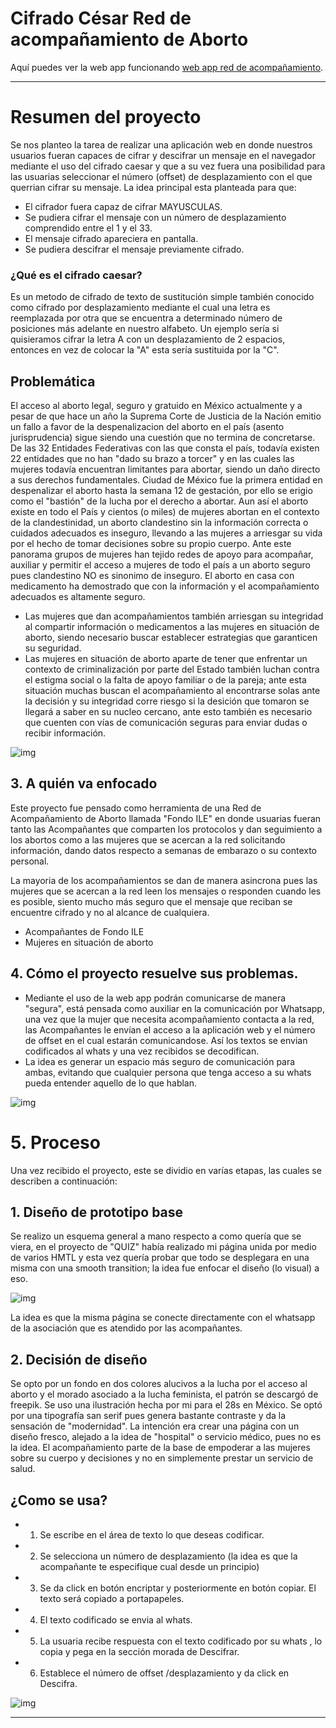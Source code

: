 # Cifrado César Red de acompañamiento de Aborto

Aquí puedes ver la web app funcionando  [web app red de acompañamiento](https://karlacrm.github.io/DEV001-cipher-karlaCRM.github.io/).
***

# Resumen del proyecto

Se nos planteo la tarea de realizar una aplicación web en donde nuestros usuarios fueran capaces de cifrar y descifrar un mensaje en el navegador mediante el uso del cifrado caesar y que a su vez fuera una posibilidad para las usuarias seleccionar el número (offset) de desplazamiento con el que querrian cifrar su mensaje. 
La idea principal esta planteada para que:

* El cifrador fuera capaz de cifrar MAYUSCULAS.
* Se pudiera cifrar el mensaje con un número de desplazamiento comprendido entre el 1 y el 33. 
* El mensaje cifrado apareciera en pantalla. 
* Se pudiera descifrar el mensaje previamente cifrado. 


### ¿Qué es el cifrado caesar?

Es un metodo de cifrado de texto de sustitución simple también conocido como cifrado por desplazamiento mediante el cual una letra es reemplazada por otra que se encuentra a determinado número de posiciones más adelante en nuestro alfabeto.
Un ejemplo sería si quisieramos cifrar la letra A con un desplazamiento de 2 espacios, entonces en vez de colocar la "A" esta sería sustituida por la "C".


## Problemática

El acceso al aborto  legal, seguro y gratuido en México actualmente y a pesar de que hace un año la Suprema Corte de Justicia de la Nación emitio un fallo a favor de la despenalizacion del aborto en el país (asento jurisprudencia) sigue siendo una cuestión que no termina de concretarse. De las 32 Entidades Federativas con las que consta el país, todavía existen 22 entidades que no han "dado su brazo a torcer" y en las cuales las mujeres todavía encuentran limitantes para abortar, siendo un daño directo a sus derechos fundamentales. 
Ciudad de México fue la primera entidad en despenalizar el aborto hasta la semana 12 de gestación, por ello se erigio como el "bastión" de la lucha por el derecho a abortar.
Aun así el aborto existe en todo el País y cientos (o miles) de mujeres abortan en el contexto de la clandestinidad, un aborto clandestino sin la información correcta o cuidados adecuados es inseguro, llevando a las mujeres a arriesgar su vida por el hecho de tomar decisiones sobre su propio cuerpo. 
Ante este panorama grupos de mujeres han tejido redes de apoyo para acompañar, auxiliar y permitir el acceso a mujeres de todo el país a un aborto seguro pues clandestino NO es sinonimo de inseguro. El aborto en casa con medicamento ha demostrado que con la información y el acompañamiento adecuados es altamente seguro. 
* Las mujeres que dan acompañamientos también arriesgan su integridad al compartir información o medicamentos a las mujeres en situación de aborto, siendo necesario buscar establecer estrategias que garanticen su seguridad.
* Las mujeres en situación de aborto aparte de tener que enfrentar un contexto de criminalización por parte del Estado también luchan contra el estigma social o la falta de apoyo familiar o de la pareja; ante esta situación muchas buscan el acompañamiento al encontrarse solas ante la decisión y su integridad corre riesgo si la desición que tomaron se llegará a saber en su nucleo cercano, ante esto también es necesario que cuenten con vías de comunicación seguras para enviar dudas o recibir información.

![img](https://imagenes.elpais.com/resizer/Kv7JUMxBOckAGKc7ygRcgdKsI7w=/1960x1470/arc-anglerfish-eu-central-1-prod-prisa.s3.amazonaws.com/public/4KOCEBMKANAATAHEN4AH3TKRZY.aspx)


## 3. A quién va enfocado

Este proyecto fue pensado como herramienta de una Red de Acompañamiento de Aborto llamada "Fondo ILE" en donde usuarias fueran tanto las Acompañantes que comparten los protocolos y dan seguimiento a los abortos como a las mujeres que se acercan a la red solicitando información, dando datos respecto a semanas de embarazo o su contexto personal. 

La mayoria de los acompañamientos se dan de manera asincrona pues las mujeres que se acercan a la red leen los mensajes o responden cuando les es posible, siento mucho más seguro que el mensaje que reciban se encuentre cifrado y no al alcance de cualquiera. 

* Acompañantes de Fondo ILE
* Mujeres en situación de aborto

## 4. Cómo el proyecto resuelve sus problemas.

* Mediante el uso de la web app podrán comunicarse de manera "segura", está pensada como auxiliar en la comunicación por Whatsapp, una vez que la mujer que necesita acompañamiento contacta a la red, las Acompañantes le envían el acceso a la aplicación web y el número de offset en el cual estarán comunicandose. Así los textos se envian codificados al whats y una vez recibidos se decodifican. 
* La idea es generar un espacio más seguro de comunicación para ambas, evitando que cualquier persona que tenga acceso a su whats pueda entender aquello de lo que hablan. 

![img](src/abort.jpeg)


# 5. Proceso

Una vez recibido el proyecto, este se dividio en varías etapas, las cuales se describen a continuación: 


## 1. Diseño de prototipo base

Se realizo un esquema general a mano respecto a como quería que se viera, en el proyecto de "QUIZ" había realizado mi página unida por medio de varios HMTL y esta vez quería probar que todo se desplegara en una misma con una smooth transition; la idea fue enfocar el diseño (lo visual) a eso. 

  ![img](src/img/readme1_Mesa%20de%20trabajo%201.png)

  La idea es que la misma página se conecte directamente con el whatsapp de la asociación que es atendido por las acompañantes. 


## 2. Decisión de diseño

Se opto por un fondo en dos colores alucivos a la lucha por el acceso al aborto y el morado asociado a la lucha feminista, el patrón se descargó de freepik.
Se uso una ilustración hecha por mi para el 28s en México.
Se optó por una tipografía san serif pues genera bastante contraste y da la sensación de "modernidad". 
La intención era crear una página con un diseño fresco, alejado a la idea de "hospital" o servicio médico, pues no es la idea. El acompañamiento parte de la base de empoderar a las mujeres sobre su cuerpo y decisiones y no en simplemente prestar un servicio de salud. 



##  ¿Como se usa?

*  1. Se escribe en el área de texto lo que deseas codificar.
*  2. Se selecciona un número de desplazamiento (la idea es que la acompañante te especifique cual desde un principio)
*  3. Se da click en botón encriptar y posteriormente en botón copiar. El texto será copiado a portapapeles. 
*  4. El texto codificado se envia al whats. 
*  5. La usuaria recibe respuesta con el texto codificado por su whats , lo copia y pega en la sección morada de Descifrar. 
*  6. Establece el número de offset /desplazamiento y da click en Descifra. 

![img](src/img/comofunc.png)


***
